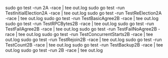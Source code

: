 sudo go test -run 2A -race | tee out.log
sudo go test -run TestInitialElection2A -race | tee out.log
sudo go test -run TestReElection2A -race | tee out.log
sudo go test -run TestBasicAgree2B -race | tee out.log
sudo go test -run TestRPCBytes2B -race | tee out.log
sudo go test -run TestFailAgree2B -race | tee out.log
sudo go test -run TestFailNoAgree2B -race | tee out.log
sudo go test -run TestConcurrentStarts2B -race | tee out.log
sudo go test -run TestRejoin2B -race | tee out.log
sudo go test -run TestCount2B -race | tee out.log
sudo go test -run TestBackup2B -race | tee out.log
sudo go test -run 2B -race | tee out.log
